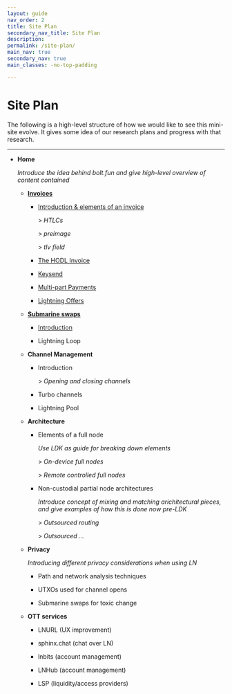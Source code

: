 ```yaml
---
layout: guide
nav_order: 2
title: Site Plan
secondary_nav_title: Site Plan
description:
permalink: /site-plan/
main_nav: true
secondary_nav: true
main_classes: -no-top-padding

---
```


# Site Plan

The following is a high-level structure of how we would like to see this mini-site evolve. It gives some idea of our research plans and progress with that research.

---

- **Home**

  _Introduce the idea behind bolt.fun and give high-level overview of content contained_

    - [**Invoices**](/guide/invoices)

        - [Introduction & elements of an invoice](/guide/invoices)

            \> _HTLCs_

            \> _preimage_

            \> _tlv field_

        - [The HODL Invoice](/guide/invoices/variations/hodl-invoice)

        - [Keysend](/guide/invoices/variations/keysend)

        - [Multi-part Payments](/guide/invoices/variations/mpp)

        - [Lightning Offers](/guide/invoices/variations/lightning-offers)


    - [**Submarine swaps**](/guide/submarine-swaps)

        - [Introduction](/guide/submarine-swaps)

        - Lightning Loop

    - **Channel Management**

        - Introduction

            \> _Opening and closing channels_

        - Turbo channels

        - Lightning Pool

    - **Architecture**

        - Elements of a full node

          _Use LDK as guide for breaking down elements_

            \> _On-device full nodes_

            \> _Remote controlled full nodes_

        - Non-custodial partial node architectures

          _Introduce concept of mixing and matching arichitectural pieces, and give examples of how this is done now pre-LDK_

            \> _Outsourced routing_

            \> _Outsourced ..._

    - **Privacy**

      _Introducing different privacy considerations when using LN_

        - Path and network analysis techniques

        - UTXOs used for channel opens

        - Submarine swaps for toxic change

    - **OTT services**

        - LNURL (UX improvement)

        - sphinx.chat (chat over LN)

        - lnbits (account management)

        - LNHub (account management)

        - LSP (liquidity/access providers)
